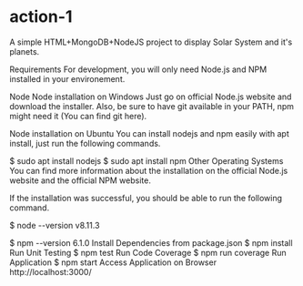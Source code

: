 # action-1
A simple HTML+MongoDB+NodeJS project to display Solar System and it's planets.

Requirements
For development, you will only need Node.js and NPM installed in your environement.

Node
Node installation on Windows
Just go on official Node.js website and download the installer. Also, be sure to have git available in your PATH, npm might need it (You can find git here).

Node installation on Ubuntu
You can install nodejs and npm easily with apt install, just run the following commands.

$ sudo apt install nodejs
$ sudo apt install npm
Other Operating Systems
You can find more information about the installation on the official Node.js website and the official NPM website.

If the installation was successful, you should be able to run the following command.

$ node --version
v8.11.3

$ npm --version
6.1.0
Install Dependencies from package.json
$ npm install
Run Unit Testing
$ npm test
Run Code Coverage
$ npm run coverage
Run Application
$ npm start
Access Application on Browser
http://localhost:3000/